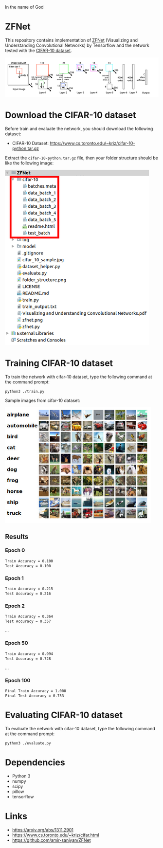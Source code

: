 In the name of God

# ZFNet
This repository contains implementation of [ZFNet](https://arxiv.org/abs/1311.2901) (Visualizing and Understanding
Convolutional Networks) by Tensorflow and the network tested with the [CIFAR-10 dataset](https://www.cs.toronto.edu/~kriz/cifar.html).

![ZFNet Architecture](zfnet.png)

# Download the CIFAR-10 dataset
Before train and evaluate the network, you should download the following dataset:

* CIFAR-10 Dataset: https://www.cs.toronto.edu/~kriz/cifar-10-python.tar.gz

Extract the `cifar-10-python.tar.gz` file, then your folder structure should be like the following image:

![Folder Structure](folder_structure.png)

# Training CIFAR-10 dataset
To train the network with cifar-10 dataset, type the following command at the command prompt:
```
python3 ./train.py
```

Sample images from cifar-10 dataset:

![cifar_10_sample](cifar_10_sample.jpg)

## Results

### Epoch 0
```
Train Accuracy = 0.100
Test Accuracy = 0.100
```

### Epoch 1
```
Train Accuracy = 0.215
Test Accuracy = 0.216
```

### Epoch 2
```
Train Accuracy = 0.364
Test Accuracy = 0.357
```

...

### Epoch 50
```
Train Accuracy = 0.994
Test Accuracy = 0.728
```

...

### Epoch 100
```
Final Train Accuracy = 1.000
Final Test Accuracy = 0.753
```

# Evaluating CIFAR-10 dataset
To evaluate the network with cifar-10 dataset, type the following command at the command prompt:
```
python3 ./evaluate.py
```
# Dependencies
* Python 3
* numpy
* scipy
* pillow
* tensorflow

# Links
* https://arxiv.org/abs/1311.2901
* https://www.cs.toronto.edu/~kriz/cifar.html
* https://github.com/amir-saniyan/ZFNet
